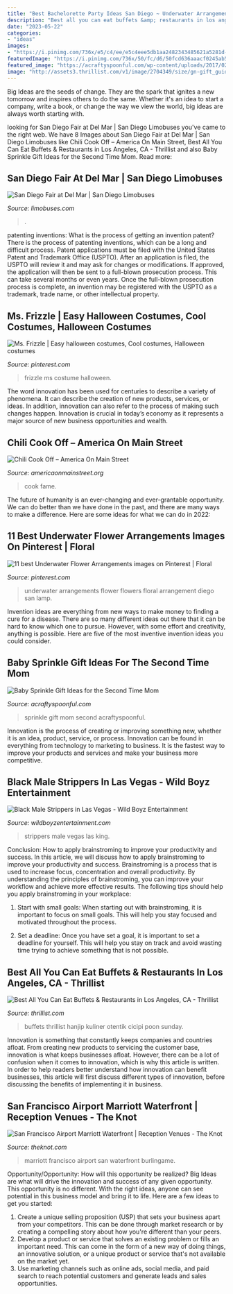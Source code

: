 ```yaml
---
title: "Best Bachelorette Party Ideas San Diego ~ Underwater Arrangements Flower Flowers Floral Arrangement Diego San Lamp"
description: "Best all you can eat buffets &amp; restaurants in los angeles, ca"
date: "2023-05-22"
categories:
- "ideas"
images:
- "https://i.pinimg.com/736x/e5/c4/ee/e5c4eee5db1aa2482343485621a5281d--ms-frizzle-costume-halloween-fun.jpg"
featuredImage: "https://i.pinimg.com/736x/50/fc/d6/50fcd636aaacf0245ab588b1206c8c3c--underwater-floral-arrangements.jpg"
featured_image: "https://acraftyspoonful.com/wp-content/uploads/2017/02/Baby-Sprinkle-Gift-Ideas-for-the-second-time-mom.jpg"
image: "http://assets3.thrillist.com/v1/image/2704349/size/gn-gift_guide_variable_c.jpg"
---
```



Big Ideas are the seeds of change. They are the spark that ignites a new tomorrow and inspires others to do the same. Whether it's an idea to start a company, write a book, or change the way we view the world, big ideas are always worth starting with.

	

		
looking for San Diego Fair at Del Mar | San Diego Limobuses you've came to the right web. We have 8 Images about San Diego Fair at Del Mar | San Diego Limobuses like Chili Cook Off – America On Main Street, Best All You Can Eat Buffets &amp; Restaurants in Los Angeles, CA - Thrillist and also Baby Sprinkle Gift Ideas for the Second Time Mom. Read more:
		
    
## San Diego Fair At Del Mar | San Diego Limobuses

<img loading=lazy src="https://www.limobuses.com/uploads/san-diego-limobuses-del-mar-fair-3.jpg" onerror="this.onerror=null;this.src='https://tse2.mm.bing.net/th?id=OIP.5MH1dbHY0aZTQvRJNqjn6QHaEH&amp;pid=15.1';" alt="San Diego Fair at Del Mar | San Diego Limobuses">

_Source: limobuses.com_

>. 

	

patenting inventions: What is the process of getting an invention patent?
There is the process of patenting inventions, which can be a long and difficult process. Patent applications must be filed with the United States Patent and Trademark Office (USPTO). After an application is filed, the USPTO will review it and may ask for changes or modifications. If approved, the application will then be sent to a full-blown prosecution process. This can take several months or even years. Once the full-blown prosecution process is complete, an invention may be registered with the USPTO as a trademark, trade name, or other intellectual property.

    
## Ms. Frizzle | Easy Halloween Costumes, Cool Costumes, Halloween Costumes

<img loading=lazy src="https://i.pinimg.com/736x/e5/c4/ee/e5c4eee5db1aa2482343485621a5281d--ms-frizzle-costume-halloween-fun.jpg" onerror="this.onerror=null;this.src='https://tse4.mm.bing.net/th?id=OIP.smjGSaXA55mVNTz-Puo63wHaLH&amp;pid=15.1';" alt="Ms. Frizzle | Easy halloween costumes, Cool costumes, Halloween costumes">

_Source: pinterest.com_

>frizzle ms costume halloween. 

	

The word innovation has been used for centuries to describe a variety of phenomena. It can describe the creation of new products, services, or ideas. In addition, innovation can also refer to the process of making such changes happen. Innovation is crucial in today’s economy as it represents a major source of new business opportunities and wealth.

    
## Chili Cook Off – America On Main Street

<img loading=lazy src="https://americaonmainstreet.org/wp-content/uploads/2016/03/ChiliCookOff.jpg" onerror="this.onerror=null;this.src='https://tse4.mm.bing.net/th?id=OIP.5jDBJnSVW5SpSH2eQ-9SKQHaE5&amp;pid=15.1';" alt="Chili Cook Off – America On Main Street">

_Source: americaonmainstreet.org_

>cook fame. 

	

The future of humanity is an ever-changing and ever-grantable opportunity. We can do better than we have done in the past, and there are many ways to make a difference. Here are some ideas for what we can do in 2022: 

    
## 11 Best Underwater Flower Arrangements Images On Pinterest | Floral

<img loading=lazy src="https://i.pinimg.com/736x/50/fc/d6/50fcd636aaacf0245ab588b1206c8c3c--underwater-floral-arrangements.jpg" onerror="this.onerror=null;this.src='https://tse3.mm.bing.net/th?id=OIP.-K9pjwZFeLxJjNkHPvJkTwHaJ4&amp;pid=15.1';" alt="11 best Underwater Flower Arrangements images on Pinterest | Floral">

_Source: pinterest.com_

>underwater arrangements flower flowers floral arrangement diego san lamp. 

	

Invention ideas are everything from new ways to make money to finding a cure for a disease. There are so many different ideas out there that it can be hard to know which one to pursue. However, with some effort and creativity, anything is possible. Here are five of the most inventive invention ideas you could consider.

    
## Baby Sprinkle Gift Ideas For The Second Time Mom

<img loading=lazy src="https://acraftyspoonful.com/wp-content/uploads/2017/02/Baby-Sprinkle-Gift-Ideas-for-the-second-time-mom.jpg" onerror="this.onerror=null;this.src='https://tse2.mm.bing.net/th?id=OIP._m6AuPYQQKp-aaDHrjibMgHaLM&amp;pid=15.1';" alt="Baby Sprinkle Gift Ideas for the Second Time Mom">

_Source: acraftyspoonful.com_

>sprinkle gift mom second acraftyspoonful. 

	

Innovation is the process of creating or improving something new, whether it is an idea, product, service, or process. Innovation can be found in everything from technology to marketing to business. It is the fastest way to improve your products and services and make your business more competitive.

    
## Black Male Strippers In Las Vegas - Wild Boyz Entertainment

<img loading=lazy src="http://www.wildboyzentertainment.com/wp-content/uploads/2016/06/savage-1.jpg" onerror="this.onerror=null;this.src='https://tse4.mm.bing.net/th?id=OIP.Bk2ABkt1Ti4SpTczSvFR0wHaHa&amp;pid=15.1';" alt="Black Male Strippers in Las Vegas - Wild Boyz Entertainment">

_Source: wildboyzentertainment.com_

>strippers male vegas las king. 

	

Conclusion: How to apply brainstroming to improve your productivity and success.
In this article, we will discuss how to apply brainstroming to improve your productivity and success. Brainstroming is a process that is used to increase focus, concentration and overall productivity. By understanding the principles of brainstroming, you can improve your workflow and achieve more effective results. The following tips should help you apply brainstroming in your workplace: 
1) Start with small goals: When starting out with brainstroming, it is important to focus on small goals. This will help you stay focused and motivated throughout the process. 

2) Set a deadline: Once you have set a goal, it is important to set a deadline for yourself. This will help you stay on track and avoid wasting time trying to achieve something that is not possible.

    
## Best All You Can Eat Buffets &amp; Restaurants In Los Angeles, CA - Thrillist

<img loading=lazy src="http://assets3.thrillist.com/v1/image/2704349/size/gn-gift_guide_variable_c.jpg" onerror="this.onerror=null;this.src='https://tse2.mm.bing.net/th?id=OIP.9xMWWuYbwLf6sEe7B-XT9wHaE7&amp;pid=15.1';" alt="Best All You Can Eat Buffets &amp; Restaurants in Los Angeles, CA - Thrillist">

_Source: thrillist.com_

>buffets thrillist hanjip kuliner otentik cicipi poon sunday. 

	

Innovation is something that constantly keeps companies and countries afloat. From creating new products to servicing the customer base, innovation is what keeps businesses afloat. However, there can be a lot of confusion when it comes to innovation, which is why this article is written. In order to help readers better understand how innovation can benefit businesses, this article will first discuss different types of innovation, before discussing the benefits of implementing it in business.

    
## San Francisco Airport Marriott Waterfront | Reception Venues - The Knot

<img loading=lazy src="https://media-api.xogrp.com/images/106ca130-8a09-483c-ac69-24f978383a9f~rs_692.480" onerror="this.onerror=null;this.src='https://tse4.mm.bing.net/th?id=OIP.qtoZtfpwMN41aXpYgk9c1QHaFI&amp;pid=15.1';" alt="San Francisco Airport Marriott Waterfront | Reception Venues - The Knot">

_Source: theknot.com_

>marriott francisco airport san waterfront burlingame. 

	

Opportunity/Opportunity: How will this opportunity be realized?
Big Ideas are what will drive the innovation and success of any given opportunity. This opportunity is no different. With the right ideas, anyone can see potential in this business model and bring it to life. Here are a few ideas to get you started: 
1. Create a unique selling proposition (USP) that sets your business apart from your competitors. This can be done through market research or by creating a compelling story about how you're different than your peers. 
2. Develop a product or service that solves an existing problem or fills an important need. This can come in the form of a new way of doing things, an innovative solution, or a unique product or service that's not available on the market yet. 
3. Use marketing channels such as online ads, social media, and paid search to reach potential customers and generate leads and sales opportunities.


